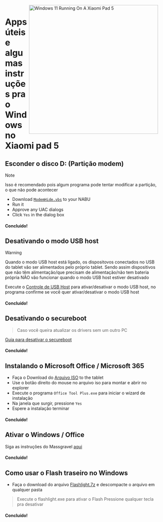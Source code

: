 <img align="right" src="https://raw.githubusercontent.com/erdilS/Port-Windows-11-Xiaomi-Pad-5/main/nabu.png" width="425" alt="Windows 11 Running On A Xiaomi Pad 5">

# Apps úteis e algumas instruções pra o Windows no Xiaomi pad 5


## Esconder o disco D: (Partição modem)
> [!NOTE]
> Isso é recomendado pois algum programa pode tentar modificar a partição, o que não pode acontecer

- Download [`ModemHide.vbs`](https://github.com/Misha803/My-Scripts/releases/tag/ModemHide) to your NABU
- Run it
- Approve any UAC dialogs 
- Click `Yes` in the dialog box


#### Concluído!

## Desativando o modo USB host
> [!Warning]
> Quando o modo USB host está ligado, os dispositovos conectados no USB do tablet vão ser alimentados pelo próprio tablet.
> Sendo assim dispositivos que não têm alimentação/que precisam de alimentação/não tem bateria própria NÃO vão funcionar quando o modo USB host estiver desativado

Execute o [Controle de USB Host](https://github.com/Misha803/My-Scripts/releases/tag/USB-Host-Mode-Control) para ativar/desativar o modo USB host, no programa confirme se você quer ativar/desativar o modo USB host 

#### Concluído!


## Desativando o secureboot
> Caso você queira atualizar os drivers sem um outro PC

[Guia para desativar o secureboot](/guide/Portuguese/disable-secureboot-pt.md)

#### Concluído!


## Instalando o Microsoft Office / Microsoft 365
- Faça o Download do [Arquivo ISO](https://drive.google.com/file/d/10FTyC0XBccj0BkxdIa_W_haixQz-d3to/view?usp=drivesdk) to the tablet
- Use o botão direito do mouse no arquivo iso para montar e abrir no explorer
- Execute o programa ```Office Tool Plus.exe``` para iniciar o wizard de instalação
- Na janela que surgir, pressione `Yes`
- Espere a instalação terminar

#### Concluído!


## Ativar o Windows / Office
Siga as instruções do Massgravel [aqui](https://github.com/massgravel/Microsoft-Activation-Scripts)

#### Concluído!


## Como usar o Flash traseiro no Windows 
 - Faça o download do arquivo [Flashlight.7z](https://github.com/erdilS/Port-Windows-11-Xiaomi-Pad-5/releases/download/1.0/flashlight_fix.7z) e descompacte o arquivo em qualquer pasta
> Execute o flashlight.exe para ativar o Flash
> Pressione qualquer tecla pra desativar

#### Concluído!




















